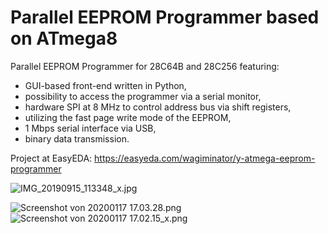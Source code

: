 # Parallel EEPROM Programmer based on ATmega8
Parallel EEPROM Programmer for 28C64B and 28C256 featuring:
- GUI-based front-end written in Python,
- possibility to access the programmer via a serial monitor,
- hardware SPI at 8 MHz to control address bus via shift registers,
- utilizing the fast page write mode of the EEPROM,
- 1 Mbps serial interface via USB,
- binary data transmission.

Project at EasyEDA: https://easyeda.com/wagiminator/y-atmega-eeprom-programmer

![IMG_20190915_113348_x.jpg](https://image.easyeda.com/pullimage/puRlUpx0qSSkZv3Hg1vnBB2PodEWZKtM7SBnJMOG.jpeg)

![Screenshot von 20200117 17.03.28.png](https://image.easyeda.com/pullimage/01jzPTjaJfYSnmubDrlqIK4F1fPmSfRfOIbnQrj0.png)
![Screenshot von 20200117 17.02.15_x.png](https://image.easyeda.com/pullimage/H77KCTZjl9cYLtDOLFxa7LtkvxG7u64UEIUrX3YM.png)
